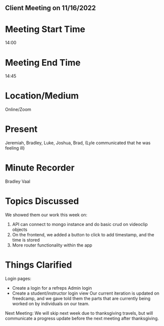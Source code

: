 ## Client Meeting on 11/16/2022

# Meeting Start Time
14:00

# Meeting End Time
14:45

# Location/Medium
Online/Zoom

# Present
Jeremiah, Bradley, Luke, Joshua, Brad, (Lyle communicated that he was feeling ill)

# Minute Recorder
Bradley Vaal

# Topics Discussed
We showed them our work this week on:
1. API can connect to mongo instance and do basic crud on videoclip objects
2. On the frontend, we added a button to click to add timestamp, and the time is stored
3. More router functionality within the app


# Things Clarified

Login pages:
- Create a login for a refreps Admin login
- Create a student/instructor  login view
Our current iteration is updated on freedcamp, and we gave told them the parts that are currently being worked on by individuals on our team.


Next Meeting: We will skip next week due to thanksgiving travels, but will communicate a progress update before the next meeting after thanksgiving.


